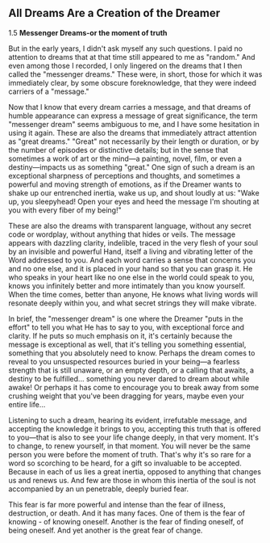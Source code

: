 ## All Dreams Are a Creation of the Dreamer

1.5  **Messenger Dreams-or the moment of truth**

But in the early years, I didn't ask myself any such questions. 
I paid no attention to dreams that at that time still appeared to me as "random." 
And even among those I recorded, I only lingered on the dreams that I then called the "messenger dreams." 
These were, in short, those for which it was immediately clear, by some obscure foreknowledge, 
that they were indeed carriers of a "message."

Now that I know that every dream carries a message, and that dreams of humble appearance can express a message 
of great significance, the term "messenger dream" seems ambiguous to me, and I have some hesitation in using it again. 
These are also the dreams that immediately attract attention as "great dreams." "Great" not necessarily by their length or duration, 
or by the number of episodes or distinctive details; but in the sense that sometimes a work of art or the mind—a painting, novel, film, or 
even a destiny—impacts us as something "great." One sign of such a dream is an exceptional sharpness of perceptions and thoughts, 
and sometimes a powerful and moving strength of emotions, as if the Dreamer wants to shake up our entrenched inertia, wake us up, and shout loudly at us: 
"Wake up, you sleepyhead! Open your eyes and heed the message I'm shouting at you with every fiber of my being!"

These are also the dreams with transparent language, without any secret code or wordplay, without anything that hides or veils. 
The message appears with dazzling clarity, indelible, traced in the very flesh of your soul by an invisible and powerful Hand, 
itself a living and vibrating letter of the Word addressed to you. And each word carries a sense that concerns you and no one else, 
and it is placed in your hand so that you can grasp it. He who speaks in your heart like no one else in the world could speak to you, knows you 
infinitely better and more intimately than you know yourself. When the time comes, better than anyone, He knows what living words will resonate deeply within you, 
and what secret strings they will make vibrate.

In brief, the "messenger dream" is one where the Dreamer "puts in the effort" to tell you what He has to say to you, with exceptional force and clarity. 
If he puts so much emphasis on it, it's certainly because the message is exceptional as well, that it's telling you something essential, something that you absolutely need to know. 
Perhaps the dream comes to reveal to you unsuspected resources buried in your being—a fearless strength that is still unaware, or an empty depth, or a calling that awaits, 
a destiny to be fulfilled... something you never dared to dream about while awake! Or perhaps it has come to encourage you to break away from some crushing weight that you've been dragging for years, 
maybe even your entire life...

Listening to such a dream, hearing its evident, irrefutable message, and accepting the knowledge it brings to you, 
accepting this truth that is offered to you—that is also to see your life change deeply, in that very moment. 
It's to change, to renew yourself, in that moment.
You will never be the same person you were before the moment of truth.
That's why it's so rare for a word so scorching to be heard, for a gift so invaluable to be accepted. 
Because in each of us lies a great inertia, opposed to anything that changes us and renews us. 
And few are those in whom this inertia of the soul is not accompanied by an un penetrable, deeply buried fear.

This fear is far more powerful and intense than the fear of illness, destruction, or death. 
And it has many faces. One of them is the fear of knowing - of knowing oneself. 
Another is the fear of finding oneself, of being oneself. And yet another is the great fear 
of change.
